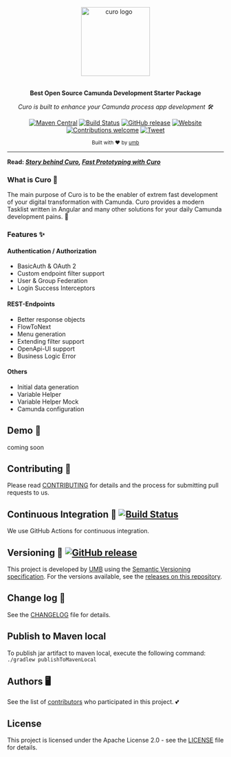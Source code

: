 <div align="center">
  <a href="https://curo.word"><img src="https://static-files.curo.world/images/curo-logo-text-small.png" alt="curo logo" height="160"></a>
  <br>
  <br>
  <p>
    <b>Best Open Source Camunda Development Starter Package</b>
  </p>
  <p>
     <i>Curo is built to enhance your Camunda process app development 🛠️</i>
  </p>
  <p>
    
[![Maven Central](https://img.shields.io/maven-central/v/ch.umb.curo/curo-spring-boot-starter)](https://) [![Build Status](https://github.com/umb/curo/actions/workflows/release.yml/badge.svg)](https://github.com/umb/curo/actions/workflows/release.yml) [![GitHub release](https://img.shields.io/github/release/umb/curo/all?logo=GitHub)](https://github.com/umb/curo/releases/latest) [![Website](https://img.shields.io/website?url=https%3A%2F%2Fcuro.world)](https://umb.ch) [![Contributions welcome](https://img.shields.io/badge/contributions-welcome-brightgreen)](CONTRIBUTING.md) [![Tweet](https://img.shields.io/twitter/url?url=https%3A%2F%2Fcuro.world%2F)](https://twitter.com/)

  </p>
  <p>
    <sub>Built with ❤︎ by
      <a href="https://github.com/umb">umb</a>
    </sub>
  </p>
</div>

---

**Read: _[Story behind Curo](https://umb.ch), [Fast Prototyping with Curo](https://umb.ch)_**

### What is Curo 🙋
The main purpose of Curo is to be the enabler of extrem fast development of your digital transformation with Camunda. Curo provides a modern Tasklist written in Angular and many other solutions for your daily Camunda development pains. 🥳

### Features ✨

#### Authentication / Authorization
- BasicAuth & OAuth 2
- Custom endpoint filter support
- User & Group Federation
- Login Success Interceptors
#### REST-Endpoints
- Better response objects
- FlowToNext
- Menu generation
- Extending filter support
- OpenApi-UI support
- Business Logic Error
#### Others
- Initial data generation
- Variable Helper
- Variable Helper Mock
- Camunda configuration

 
## Demo 🚀
coming soon

## Contributing 🍰

Please read [CONTRIBUTING](CONTRIBUTING.md) for details and the process for submitting pull requests to us.

## Continuous Integration 🔄 [![Build Status](https://github.com/umb/curo/actions/workflows/release.yml/badge.svg)](https://github.com/umb/curo/actions/workflows/release.yml)

We use GitHub Actions for continuous integration.

## Versioning 🔖 [![GitHub release](https://img.shields.io/github/release/umb/Curo/all?logo=GitHub)](https://github.com/umb/Curo/releases/latest)

This project is developed by [UMB](https://github.com/umb) using the [Semantic Versioning specification](https://semver.org). For the versions available, see the [releases on this repository](https://github.com/umb/Curo/releases).

## Change log 📝

See the [CHANGELOG](CHANGELOG.md) file for details.

## Publish to Maven local
To publish jar artifact to maven local, execute the following command: `./gradlew publishToMavenLocal`

## Authors 🖥️
See the list of [contributors](https://github.com/umb/curo/contributors) who participated in this project. 💕

## License

This project is licensed under the Apache License 2.0 - see the [LICENSE](LICENSE) file for details.
